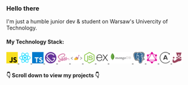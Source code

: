 ### Hello there 
I'm just a humble junior dev & student on Warsaw's Univercity of Technology.

#### My Technology Stack: 
<div width:800px>
  <a href="https://developer.mozilla.org/pl/docs/Web/JavaScript/" style="">
    <img src='/svg/js-brand.svg'  height='30px'>
  </a>
  <a href="https://en.reactjs.org/" style="">
    <img src='/svg/reactjs-icon.svg'  height='30px'>
  </a>
   <a href="https://www.typescriptlang.org/" style="">
    <img src='/svg/typescript-icon.svg'  height='30px'>
  </a>
   <a href="https://www.gatsbyjs.com/" style="">
    <img src='/svg/gatsbyjs-icon.svg'  height='30px'>
  </a>
  <a href="https://sass-lang.com/" style="">
    <img src='/svg/sass-lang-icon.svg'  height='30px'>
  </a>
   <a href="https://styled-components.com/" style="">
    <img src='/styled-components 1.svg'  height='30px'>
   </a>
   <a href="https://nodejs.org/en/" style="">
    <img src='/svg/nodejs-icon.svg'  height='30px'>
  </a>
   <a href="https://expressjs.com/" style="">
    <img src='/svg/expressjs-icon.svg' height='30px'>
  </a>
  <a href="https://www.mongodb.com/" style="">
    <img src='/svg/mongodb-ar21.svg'  height='30px'>
  </a>
   <a href="https://www.postgresql.org/" style="">
    <img src='/postgresql-icon.svg'  height='30px'>
  </a>
  <a href="https://graphql.org/" style="">
    <img src='/svg/graphql-icon.svg'  height='30px'>
  </a>
  <a href="https://www.apollographql.com/docs/" style="">
    <img src='/svg/apollographql-icon.svg'  height='30px'>
  </a>
  <a href="https://jestjs.io/" style="">
    <img src='/svg/jest.svg'  height='30px'>
  </a>
</div>

#### :point_down: Scroll down to view my projects :point_down:
